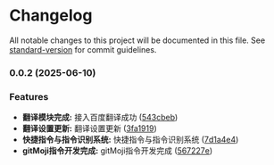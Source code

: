 # Changelog

All notable changes to this project will be documented in this file. See [standard-version](https://github.com/conventional-changelog/standard-version) for commit guidelines.

### 0.0.2 (2025-06-10)


### Features

* **翻译模块完成:** 接入百度翻译成功 ([543cbeb](https://github.com/Jimmylxue/snow-tools/commit/543cbeb9c165b0082ea18326806c325fbd0e15f4))
* **翻译设置更新:** 翻译设置更新 ([3fa1919](https://github.com/Jimmylxue/snow-tools/commit/3fa1919a9824174b93f4edbbd18a9fd3159ca2ac))
* **快捷指令与指令识别系统:** 快捷指令与指令识别系统 ([7d1a4e4](https://github.com/Jimmylxue/snow-tools/commit/7d1a4e45492b2b44ccb47f892b41156913fbc6ab))
* **gitMoji指令开发完成:** gitMoji指令开发完成 ([567227e](https://github.com/Jimmylxue/snow-tools/commit/567227e65436a51e643b024749710aefe51add6a))
